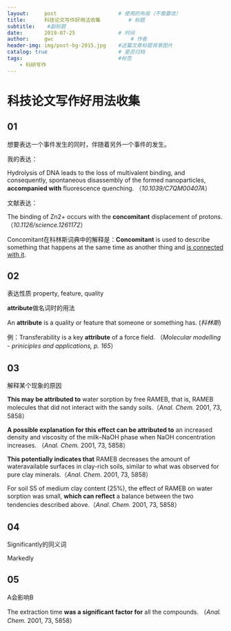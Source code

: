 ```yaml
---
layout:     post   				    # 使用的布局（不需要改）
title:      科技论文写作好用法收集			# 标题 
subtitle:    #副标题
date:       2019-07-25 				# 时间
author:     gwc 						# 作者
header-img: img/post-bg-2015.jpg 	#这篇文章标题背景图片
catalog: true 						# 是否归档
tags:								#标签
    - 科研写作
---
```


# 科技论文写作好用法收集

## 01

想要表达一个事件发生的同时，伴随着另外一个事件的发生。

我的表达：

Hydrolysis of DNA leads to the loss of multivalent binding, and consequently, spontaneous disassembly of the formed nanoparticles, **accompanied with** fluorescence quenching. （*10.1039/C7QM00407A*）

文献表达：

The binding of Zn2+ occurs with the **concomitant** displacement of protons. （*10.1126/science.1261172*）

Concomitant在科林斯词典中的解释是：**Concomitant** is used to describe something that happens at the same time as another thing and <u>is connected with it</u>.

## 02

表达性质 property, feature, quality

**attribute**做名词时的用法

An **attribute** is a quality or feature that someone or something has. (*科林斯*)

例：Transferability is a key **attribute** of a force field. （*Molecular modelling - priniciples and applications, p. 165*）
## 03
解释某个现象的原因

**This may be attributed to** water sorption by free RAMEB, that is, RAMEB molecules that did not interact with the sandy soils.（*Anal. Chem.* 2001, 73, 5858）

**A possible explanation for this effect can be attributed to** an increased density and viscosity of the milk–NaOH phase when NaOH concentration increases. （*Anal. Chem.* 2001, 73, 5858）

**This potentially indicates that** RAMEB decreases the amount of wateravailable surfaces in clay-rich soils, similar to what was observed for pure clay minerals.（*Anal. Chem.* 2001, 73, 5858）

For soil S5 of medium clay content (25%), the effect of RAMEB on water sorption was small, **which can reﬂect** a balance between the two tendencies described above.（*Anal. Chem.* 2001, 73, 5858）

## 04
Significantly的同义词

Markedly

## 05
A会影响B

The extraction time **was a significant factor for** all the compounds. （*Anal. Chem.* 2001, 73, 5858）
